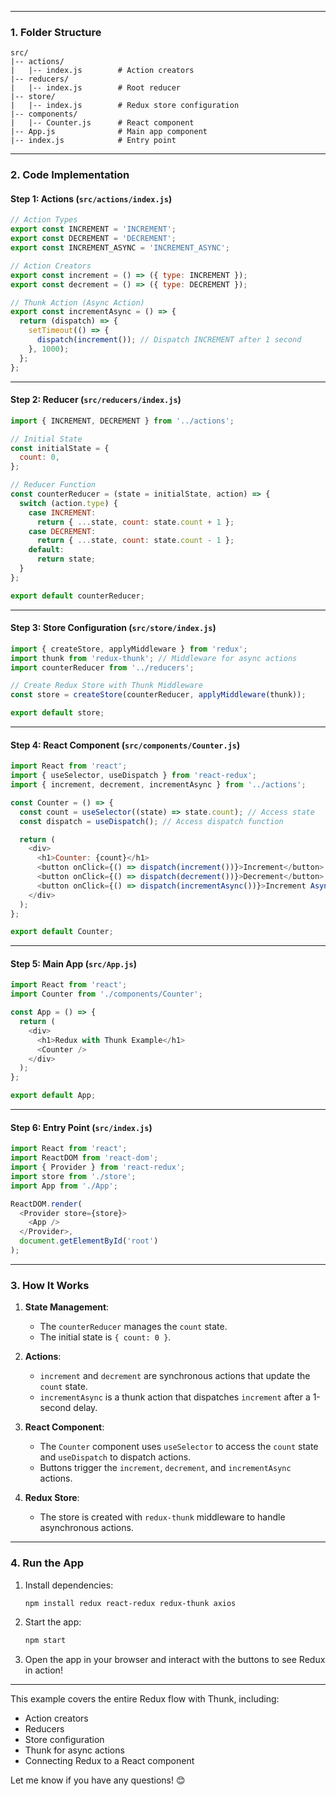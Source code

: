 
---

### 1. Folder Structure
```
src/
|-- actions/
|   |-- index.js        # Action creators
|-- reducers/
|   |-- index.js        # Root reducer
|-- store/
|   |-- index.js        # Redux store configuration
|-- components/
|   |-- Counter.js      # React component
|-- App.js              # Main app component
|-- index.js            # Entry point
```

---

### 2. Code Implementation

#### **Step 1: Actions (`src/actions/index.js`)**
```javascript
// Action Types
export const INCREMENT = 'INCREMENT';
export const DECREMENT = 'DECREMENT';
export const INCREMENT_ASYNC = 'INCREMENT_ASYNC';

// Action Creators
export const increment = () => ({ type: INCREMENT });
export const decrement = () => ({ type: DECREMENT });

// Thunk Action (Async Action)
export const incrementAsync = () => {
  return (dispatch) => {
    setTimeout(() => {
      dispatch(increment()); // Dispatch INCREMENT after 1 second
    }, 1000);
  };
};
```

---

#### **Step 2: Reducer (`src/reducers/index.js`)**
```javascript
import { INCREMENT, DECREMENT } from '../actions';

// Initial State
const initialState = {
  count: 0,
};

// Reducer Function
const counterReducer = (state = initialState, action) => {
  switch (action.type) {
    case INCREMENT:
      return { ...state, count: state.count + 1 };
    case DECREMENT:
      return { ...state, count: state.count - 1 };
    default:
      return state;
  }
};

export default counterReducer;
```

---

#### **Step 3: Store Configuration (`src/store/index.js`)**
```javascript
import { createStore, applyMiddleware } from 'redux';
import thunk from 'redux-thunk'; // Middleware for async actions
import counterReducer from '../reducers';

// Create Redux Store with Thunk Middleware
const store = createStore(counterReducer, applyMiddleware(thunk));

export default store;
```

---

#### **Step 4: React Component (`src/components/Counter.js`)**
```javascript
import React from 'react';
import { useSelector, useDispatch } from 'react-redux';
import { increment, decrement, incrementAsync } from '../actions';

const Counter = () => {
  const count = useSelector((state) => state.count); // Access state
  const dispatch = useDispatch(); // Access dispatch function

  return (
    <div>
      <h1>Counter: {count}</h1>
      <button onClick={() => dispatch(increment())}>Increment</button>
      <button onClick={() => dispatch(decrement())}>Decrement</button>
      <button onClick={() => dispatch(incrementAsync())}>Increment Async (1s delay)</button>
    </div>
  );
};

export default Counter;
```

---

#### **Step 5: Main App (`src/App.js`)**
```javascript
import React from 'react';
import Counter from './components/Counter';

const App = () => {
  return (
    <div>
      <h1>Redux with Thunk Example</h1>
      <Counter />
    </div>
  );
};

export default App;
```

---

#### **Step 6: Entry Point (`src/index.js`)**
```javascript
import React from 'react';
import ReactDOM from 'react-dom';
import { Provider } from 'react-redux';
import store from './store';
import App from './App';

ReactDOM.render(
  <Provider store={store}>
    <App />
  </Provider>,
  document.getElementById('root')
);
```

---

### 3. How It Works
1. **State Management**:
   - The `counterReducer` manages the `count` state.
   - The initial state is `{ count: 0 }`.

2. **Actions**:
   - `increment` and `decrement` are synchronous actions that update the `count` state.
   - `incrementAsync` is a thunk action that dispatches `increment` after a 1-second delay.

3. **React Component**:
   - The `Counter` component uses `useSelector` to access the `count` state and `useDispatch` to dispatch actions.
   - Buttons trigger the `increment`, `decrement`, and `incrementAsync` actions.

4. **Redux Store**:
   - The store is created with `redux-thunk` middleware to handle asynchronous actions.

---

### 4. Run the App
1. Install dependencies:
   ```bash
   npm install redux react-redux redux-thunk axios
   ```
2. Start the app:
   ```bash
   npm start
   ```
3. Open the app in your browser and interact with the buttons to see Redux in action!

---

This example covers the entire Redux flow with Thunk, including:
- Action creators
- Reducers
- Store configuration
- Thunk for async actions
- Connecting Redux to a React component

Let me know if you have any questions! 😊
